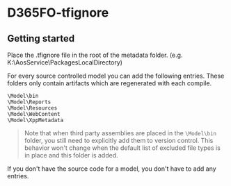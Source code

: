 # D365FO-tfignore

## **Getting started**
Place the .tfignore file in the root of the metadata folder. (e.g. K:\AosService\PackagesLocalDirectory\)

For every source controlled model you can add the following entries. These folders only contain artifacts which are regenerated with each compile.
```
\Model\bin
\Model\Reports
\Model\Resources
\Model\WebContent
\Model\XppMetadata
```
> Note that when third party assemblies are placed in the `\Model\bin` folder, you still need to explicitly add them to version control. This behavior won't change when the default list of excluded file types is in place and this folder is added.

If you don't have the source code for a model, you don't have to add any entries.